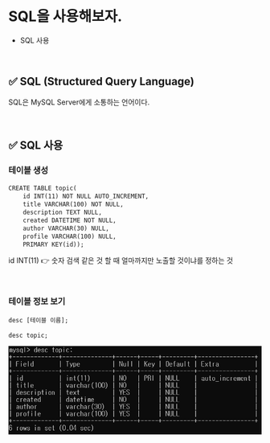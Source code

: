 # SQL을 사용해보자.

- SQL 사용

<br>

## ✅ SQL (Structured Query Language)  

SQL은 MySQL Server에게 소통하는 언어이다.

<br>

## ✅ SQL 사용

### 테이블 생성

```mysql
CREATE TABLE topic(
    id INT(11) NOT NULL AUTO_INCREMENT,
    title VARCHAR(100) NOT NULL,
    description TEXT NULL,
    created DATETIME NOT NULL,
    author VARCHAR(30) NULL,
    profile VARCHAR(100) NULL,
    PRIMARY KEY(id));
```

id INT(11) 👉  숫자 검색 같은 것 할 때 얼마까지만 노출할 것이냐를 정하는 것  

<br>

### 테이블 정보 보기

```mysql
desc [테이블 이름];
```

```mysql
desc topic;
```

![image-20211126071038049](img/SQL/image-20211126071038049.png)


